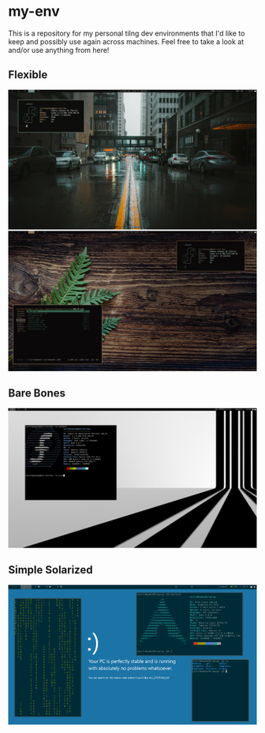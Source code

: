 my-env
======
This is a repository for my personal tilng dev environments that I'd like to keep and possibly use again across machines. Feel free to take a look at and/or use anything from here!  

Flexible
--------
<img src="DynamicDemo1.png" width=800/>
<img src="DynamicDemo2.png" width=800/>

Bare Bones
-----------
<img src="BareBonesDemo.png" width=800/>

Simple Solarized
----------------
<img src="SimpleSolarizedDemo.png" width=800/>

